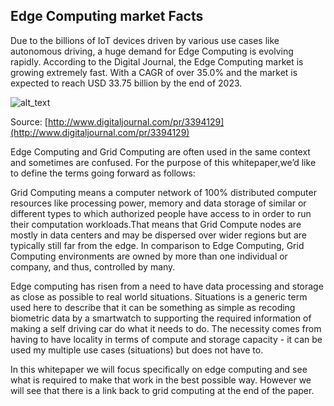 ## Edge Computing market Facts

Due to the billions of IoT devices driven by various use cases like autonomous driving,  a huge demand for Edge Computing is evolving rapidly. According to the Digital Journal, the Edge Computing market is growing extremely fast. With a  CAGR of over 35.0%  and  the market is expected to  reach  USD 33.75 billion by the end of 2023.


![alt_text](threefold__chart.png  )

Source: [http://www.digitaljournal.com/pr/3394129](http://www.digitaljournal.com/pr/3394129)

	

Edge Computing and Grid Computing are often used in the same context and sometimes are confused. For the purpose of this whitepaper,we’d like to define the terms going forward as follows: 

Grid Computing means a computer network of 100% distributed computer resources like processing power, memory and data storage of similar or different types to which authorized people have access to in order to run their computation workloads.That means that Grid Compute nodes  are mostly in data centers and may be dispersed over wider regions but are typically still far from the edge. In comparison to Edge Computing,  Grid Computing environments are owned by more than one individual or company, and thus, controlled by many.

Edge computing has risen from a need to have data processing and storage as close as possible to real world situations.  Situations is a generic term used here to describe that it can be something as simple as recoding biometric data by a smartwatch to supporting the required information of making a self driving car do what it needs to do.  The necessity comes from having to have locality in terms of compute and storage capacity - it can be used my multiple use cases (situations) but does not have to.

In this whitepaper we will focus specifically on edge computing and see what  is required to make that work in the best possible way.  However we will see that there is a link back to grid computing at the end of the paper.
